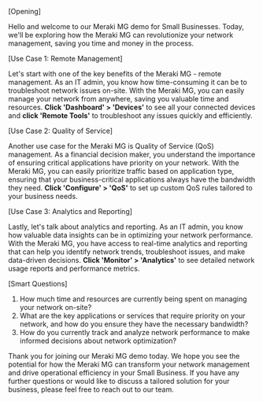 [Opening]

Hello and welcome to our Meraki MG demo for Small Businesses. Today, we'll be exploring how the Meraki MG can revolutionize your network management, saving you time and money in the process.

[Use Case 1: Remote Management]

Let's start with one of the key benefits of the Meraki MG - remote management. As an IT admin, you know how time-consuming it can be to troubleshoot network issues on-site. With the Meraki MG, you can easily manage your network from anywhere, saving you valuable time and resources. **Click 'Dashboard' > 'Devices'** to see all your connected devices and **click 'Remote Tools'** to troubleshoot any issues quickly and efficiently.

[Use Case 2: Quality of Service]

Another use case for the Meraki MG is Quality of Service (QoS) management. As a financial decision maker, you understand the importance of ensuring critical applications have priority on your network. With the Meraki MG, you can easily prioritize traffic based on application type, ensuring that your business-critical applications always have the bandwidth they need. **Click 'Configure' > 'QoS'** to set up custom QoS rules tailored to your business needs.

[Use Case 3: Analytics and Reporting]

Lastly, let's talk about analytics and reporting. As an IT admin, you know how valuable data insights can be in optimizing your network performance. With the Meraki MG, you have access to real-time analytics and reporting that can help you identify network trends, troubleshoot issues, and make data-driven decisions. **Click 'Monitor' > 'Analytics'** to see detailed network usage reports and performance metrics.

[Smart Questions]

1. How much time and resources are currently being spent on managing your network on-site?
2. What are the key applications or services that require priority on your network, and how do you ensure they have the necessary bandwidth?
3. How do you currently track and analyze network performance to make informed decisions about network optimization?

Thank you for joining our Meraki MG demo today. We hope you see the potential for how the Meraki MG can transform your network management and drive operational efficiency in your Small Business. If you have any further questions or would like to discuss a tailored solution for your business, please feel free to reach out to our team.